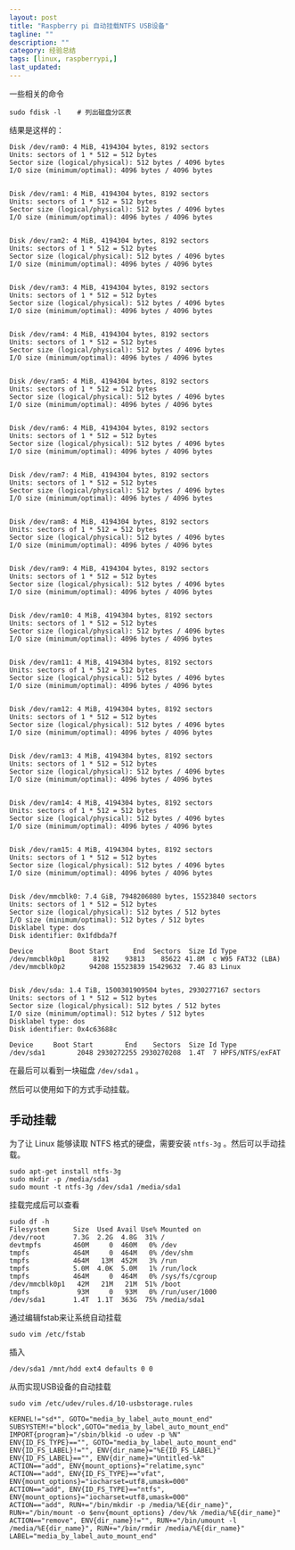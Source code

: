 ```yaml
---
layout: post
title: "Raspberry pi 自动挂载NTFS USB设备"
tagline: ""
description: ""
category: 经验总结
tags: [linux, raspberrypi,]
last_updated: 
---
```



一些相关的命令

	sudo fdisk -l    # 列出磁盘分区表

结果是这样的：

	Disk /dev/ram0: 4 MiB, 4194304 bytes, 8192 sectors
	Units: sectors of 1 * 512 = 512 bytes
	Sector size (logical/physical): 512 bytes / 4096 bytes
	I/O size (minimum/optimal): 4096 bytes / 4096 bytes


	Disk /dev/ram1: 4 MiB, 4194304 bytes, 8192 sectors
	Units: sectors of 1 * 512 = 512 bytes
	Sector size (logical/physical): 512 bytes / 4096 bytes
	I/O size (minimum/optimal): 4096 bytes / 4096 bytes


	Disk /dev/ram2: 4 MiB, 4194304 bytes, 8192 sectors
	Units: sectors of 1 * 512 = 512 bytes
	Sector size (logical/physical): 512 bytes / 4096 bytes
	I/O size (minimum/optimal): 4096 bytes / 4096 bytes


	Disk /dev/ram3: 4 MiB, 4194304 bytes, 8192 sectors
	Units: sectors of 1 * 512 = 512 bytes
	Sector size (logical/physical): 512 bytes / 4096 bytes
	I/O size (minimum/optimal): 4096 bytes / 4096 bytes


	Disk /dev/ram4: 4 MiB, 4194304 bytes, 8192 sectors
	Units: sectors of 1 * 512 = 512 bytes
	Sector size (logical/physical): 512 bytes / 4096 bytes
	I/O size (minimum/optimal): 4096 bytes / 4096 bytes


	Disk /dev/ram5: 4 MiB, 4194304 bytes, 8192 sectors
	Units: sectors of 1 * 512 = 512 bytes
	Sector size (logical/physical): 512 bytes / 4096 bytes
	I/O size (minimum/optimal): 4096 bytes / 4096 bytes


	Disk /dev/ram6: 4 MiB, 4194304 bytes, 8192 sectors
	Units: sectors of 1 * 512 = 512 bytes
	Sector size (logical/physical): 512 bytes / 4096 bytes
	I/O size (minimum/optimal): 4096 bytes / 4096 bytes


	Disk /dev/ram7: 4 MiB, 4194304 bytes, 8192 sectors
	Units: sectors of 1 * 512 = 512 bytes
	Sector size (logical/physical): 512 bytes / 4096 bytes
	I/O size (minimum/optimal): 4096 bytes / 4096 bytes


	Disk /dev/ram8: 4 MiB, 4194304 bytes, 8192 sectors
	Units: sectors of 1 * 512 = 512 bytes
	Sector size (logical/physical): 512 bytes / 4096 bytes
	I/O size (minimum/optimal): 4096 bytes / 4096 bytes


	Disk /dev/ram9: 4 MiB, 4194304 bytes, 8192 sectors
	Units: sectors of 1 * 512 = 512 bytes
	Sector size (logical/physical): 512 bytes / 4096 bytes
	I/O size (minimum/optimal): 4096 bytes / 4096 bytes


	Disk /dev/ram10: 4 MiB, 4194304 bytes, 8192 sectors
	Units: sectors of 1 * 512 = 512 bytes
	Sector size (logical/physical): 512 bytes / 4096 bytes
	I/O size (minimum/optimal): 4096 bytes / 4096 bytes


	Disk /dev/ram11: 4 MiB, 4194304 bytes, 8192 sectors
	Units: sectors of 1 * 512 = 512 bytes
	Sector size (logical/physical): 512 bytes / 4096 bytes
	I/O size (minimum/optimal): 4096 bytes / 4096 bytes


	Disk /dev/ram12: 4 MiB, 4194304 bytes, 8192 sectors
	Units: sectors of 1 * 512 = 512 bytes
	Sector size (logical/physical): 512 bytes / 4096 bytes
	I/O size (minimum/optimal): 4096 bytes / 4096 bytes


	Disk /dev/ram13: 4 MiB, 4194304 bytes, 8192 sectors
	Units: sectors of 1 * 512 = 512 bytes
	Sector size (logical/physical): 512 bytes / 4096 bytes
	I/O size (minimum/optimal): 4096 bytes / 4096 bytes


	Disk /dev/ram14: 4 MiB, 4194304 bytes, 8192 sectors
	Units: sectors of 1 * 512 = 512 bytes
	Sector size (logical/physical): 512 bytes / 4096 bytes
	I/O size (minimum/optimal): 4096 bytes / 4096 bytes


	Disk /dev/ram15: 4 MiB, 4194304 bytes, 8192 sectors
	Units: sectors of 1 * 512 = 512 bytes
	Sector size (logical/physical): 512 bytes / 4096 bytes
	I/O size (minimum/optimal): 4096 bytes / 4096 bytes


	Disk /dev/mmcblk0: 7.4 GiB, 7948206080 bytes, 15523840 sectors
	Units: sectors of 1 * 512 = 512 bytes
	Sector size (logical/physical): 512 bytes / 512 bytes
	I/O size (minimum/optimal): 512 bytes / 512 bytes
	Disklabel type: dos
	Disk identifier: 0x1fdbda7f

	Device         Boot Start      End  Sectors  Size Id Type
	/dev/mmcblk0p1       8192    93813    85622 41.8M  c W95 FAT32 (LBA)
	/dev/mmcblk0p2      94208 15523839 15429632  7.4G 83 Linux


	Disk /dev/sda: 1.4 TiB, 1500301909504 bytes, 2930277167 sectors
	Units: sectors of 1 * 512 = 512 bytes
	Sector size (logical/physical): 512 bytes / 512 bytes
	I/O size (minimum/optimal): 512 bytes / 512 bytes
	Disklabel type: dos
	Disk identifier: 0x4c63688c

	Device     Boot Start        End    Sectors  Size Id Type
	/dev/sda1        2048 2930272255 2930270208  1.4T  7 HPFS/NTFS/exFAT

在最后可以看到一块磁盘 `/dev/sda1` 。

然后可以使用如下的方式手动挂载。

## 手动挂载
为了让 Linux 能够读取 NTFS 格式的硬盘，需要安装 `ntfs-3g` 。然后可以手动挂载。

	sudo apt-get install ntfs-3g
	sudo mkdir -p /media/sda1
	sudo mount -t ntfs-3g /dev/sda1 /media/sda1

挂载完成后可以查看

	sudo df -h
	Filesystem      Size  Used Avail Use% Mounted on
	/dev/root       7.3G  2.2G  4.8G  31% /
	devtmpfs        460M     0  460M   0% /dev
	tmpfs           464M     0  464M   0% /dev/shm
	tmpfs           464M   13M  452M   3% /run
	tmpfs           5.0M  4.0K  5.0M   1% /run/lock
	tmpfs           464M     0  464M   0% /sys/fs/cgroup
	/dev/mmcblk0p1   42M   21M   21M  51% /boot
	tmpfs            93M     0   93M   0% /run/user/1000
	/dev/sda1       1.4T  1.1T  363G  75% /media/sda1



通过编辑fstab来让系统自动挂载

    sudo vim /etc/fstab

插入

    /dev/sda1 /mnt/hdd ext4 defaults 0 0

从而实现USB设备的自动挂载

    sudo vim /etc/udev/rules.d/10-usbstorage.rules

    KERNEL!="sd*", GOTO="media_by_label_auto_mount_end"
    SUBSYSTEM!="block",GOTO="media_by_label_auto_mount_end"
    IMPORT{program}="/sbin/blkid -o udev -p %N"
    ENV{ID_FS_TYPE}=="", GOTO="media_by_label_auto_mount_end"
    ENV{ID_FS_LABEL}!="", ENV{dir_name}="%E{ID_FS_LABEL}"
    ENV{ID_FS_LABEL}=="", ENV{dir_name}="Untitled-%k"
    ACTION=="add", ENV{mount_options}="relatime,sync"
    ACTION=="add", ENV{ID_FS_TYPE}=="vfat", ENV{mount_options}="iocharset=utf8,umask=000"
    ACTION=="add", ENV{ID_FS_TYPE}=="ntfs", ENV{mount_options}="iocharset=utf8,umask=000"
    ACTION=="add", RUN+="/bin/mkdir -p /media/%E{dir_name}", RUN+="/bin/mount -o $env{mount_options} /dev/%k /media/%E{dir_name}"
    ACTION=="remove", ENV{dir_name}!="", RUN+="/bin/umount -l /media/%E{dir_name}", RUN+="/bin/rmdir /media/%E{dir_name}" 
    LABEL="media_by_label_auto_mount_end"

